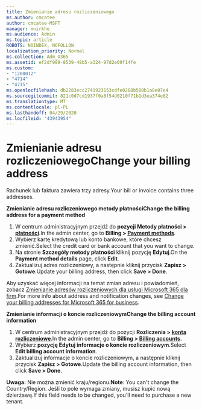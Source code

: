 ```yaml
---
title: Zmienianie adresu rozliczeniowego
ms.author: cmcatee
author: cmcatee-MSFT
manager: mnirkhe
ms.audience: Admin
ms.topic: article
ROBOTS: NOINDEX, NOFOLLOW
localization_priority: Normal
ms.collection: Adm_O365
ms.assetid: ef2df989-8539-48b5-a324-97d2e09f14fe
ms.custom:
- "1200012"
- "4714"
- "4715"
ms.openlocfilehash: db2283ecc2741923153cdfe0288b580b1a8e07e4
ms.sourcegitcommit: 821c0d7cd1937f0a8f54d0210f71b1d3ea374e82
ms.translationtype: MT
ms.contentlocale: pl-PL
ms.lasthandoff: 04/29/2020
ms.locfileid: "43943954"
---
```

# <a name="change-your-billing-address"></a><span data-ttu-id="f31b6-102">Zmienianie adresu rozliczeniowego</span><span class="sxs-lookup"><span data-stu-id="f31b6-102">Change your billing address</span></span>

<span data-ttu-id="f31b6-103">Rachunek lub faktura zawiera trzy adresy.</span><span class="sxs-lookup"><span data-stu-id="f31b6-103">Your bill or invoice contains three addresses.</span></span>

<span data-ttu-id="f31b6-104">**Zmienianie adresu rozliczeniowego metody płatności**</span><span class="sxs-lookup"><span data-stu-id="f31b6-104">**Change the billing address for a payment method**</span></span>

1. <span data-ttu-id="f31b6-105">W centrum administracyjnym przejdź do **pozycji Metody płatności > [płatności](https://go.microsoft.com/fwlink/p/?linkid=2018806)**.</span><span class="sxs-lookup"><span data-stu-id="f31b6-105">In the admin center, go to **Billing > [Payment methods](https://go.microsoft.com/fwlink/p/?linkid=2018806)**.</span></span>
2. <span data-ttu-id="f31b6-106">Wybierz kartę kredytową lub konto bankowe, które chcesz zmienić.</span><span class="sxs-lookup"><span data-stu-id="f31b6-106">Select the credit card or bank account that you want to change.</span></span>
3. <span data-ttu-id="f31b6-107">Na stronie **Szczegóły metody płatności** kliknij pozycję **Edytuj**.</span><span class="sxs-lookup"><span data-stu-id="f31b6-107">On the **Payment method details** page, click **Edit**.</span></span>
4. <span data-ttu-id="f31b6-108">Zaktualizuj adres rozliczeniowy, a następnie kliknij przycisk **Zapisz > Gotowe**.</span><span class="sxs-lookup"><span data-stu-id="f31b6-108">Update your billing address, then click **Save > Done**.</span></span>

<span data-ttu-id="f31b6-109">Aby uzyskać więcej informacji na temat zmian adresu i powiadomień, zobacz [Zmienianie adresów rozliczeniowych dla usługi Microsoft 365 dla firm](https://docs.microsoft.com/microsoft-365/commerce/billing-and-payments/change-your-billing-addresses?view=o365-worldwide).</span><span class="sxs-lookup"><span data-stu-id="f31b6-109">For more info about address and notification changes, see [Change your billing addresses for Microsoft 365 for business](https://docs.microsoft.com/microsoft-365/commerce/billing-and-payments/change-your-billing-addresses?view=o365-worldwide).</span></span>

<span data-ttu-id="f31b6-110">**Zmienianie informacji o koncie rozliczeniowym**</span><span class="sxs-lookup"><span data-stu-id="f31b6-110">**Change the billing account information**</span></span>

1. <span data-ttu-id="f31b6-111">W centrum administracyjnym przejdź do pozycji **Rozliczenia > [konta rozliczeniowe](https://admin.microsoft.com/Adminportal/Home?source=applauncher#/BillingAccounts/billing-accounts)**.</span><span class="sxs-lookup"><span data-stu-id="f31b6-111">In the admin center, go to **Billing > [Billing accounts](https://admin.microsoft.com/Adminportal/Home?source=applauncher#/BillingAccounts/billing-accounts)**.</span></span>
2. <span data-ttu-id="f31b6-112">Wybierz **pozycję Edytuj informacje o koncie rozliczeniowym**.</span><span class="sxs-lookup"><span data-stu-id="f31b6-112">Select **Edit billing account information**.</span></span>
3. <span data-ttu-id="f31b6-113">Zaktualizuj informacje o koncie rozliczeniowym, a następnie kliknij przycisk **Zapisz > Gotowe**.</span><span class="sxs-lookup"><span data-stu-id="f31b6-113">Update the billing account information, then click **Save > Done**.</span></span>

<span data-ttu-id="f31b6-114">**Uwaga:** Nie można zmienić kraju/regionu.</span><span class="sxs-lookup"><span data-stu-id="f31b6-114">**Note**: You can't change the Country/Region.</span></span> <span data-ttu-id="f31b6-115">Jeśli to pole wymaga zmiany, musisz kupić nową dzierżawę.</span><span class="sxs-lookup"><span data-stu-id="f31b6-115">If this field needs to be changed, you'll need to purchase a new tenant.</span></span>
